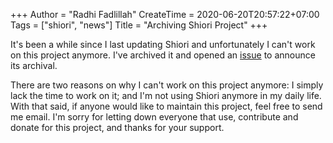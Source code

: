 +++
Author = "Radhi Fadlillah"
CreateTime = 2020-06-20T20:57:22+07:00
Tags = ["shiori", "news"]
Title = "Archiving Shiori Project"
+++

It's been a while since I last updating Shiori and unfortunately I can't work on this project anymore. I've archived it and opened an [issue](https://github.com/go-shiori/shiori/issues/256) to announce its archival.

There are two reasons on why I can't work on this project anymore: I simply lack the time to work on it; and I'm not using Shiori anymore in my daily life. With that said, if anyone would like to maintain this project, feel free to send me email. I'm sorry for letting down everyone that use, contribute and donate for this project, and thanks for your support.
